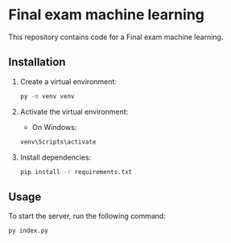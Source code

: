 # Final exam machine learning

This repository contains code for a Final exam machine learning.

## Installation

1. Create a virtual environment:

   ```bash
   py -m venv venv
   ```

2. Activate the virtual environment:

   - On Windows:

   ```bash
   venv\Scripts\activate
   ```

3. Install dependencies:
   ```bash
   pip install -r requirements.txt
   ```

## Usage

To start the server, run the following command:

```bash
py index.py
```
